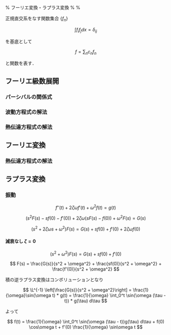 % フーリエ変換・ラプラス変換
%
%

$$
\newcommand{\R}{\mathbb{R}}
\newcommand{\C}{\mathbb{C}}
\newcommand{\d}[2][]{\frac{\mathrm{d} #1}{\mathrm{d} #2}}
\newcommand{\dd}[2][]{\frac{\mathrm{d}^2 #1}{\mathrm{d} {#2}^2}}
\newcommand{\pd}[2][]{\frac{\partial #1}{\partial #2}}
\newcommand{\pdd}[2][]{\frac{\partial^2 #1}{\partial {#2}^2}}
\newcommand{\F}{\mathcal{F}}
\newcommand{\L}{\mathcal{L}}
$$

正規直交系をなす関数集合 $\{f_n\}$

$$
\int f_i f_j dx = \delta_{ij}
$$

を基底として

$$
f = \sum_n c_n f_n
$$

と関数を表す．

## フーリエ級数展開

### パーシバルの関係式

### 波動方程式の解法

### 熱伝達方程式の解法

## フーリエ変換

### 熱伝達方程式の解法

## ラプラス変換

### 振動

$$
f''(t) + 2 \zeta \omega f'(t) + \omega^2 f(t) = g(t)
$$

$$
(s^2F(s) - sf(0) - f'(0)) + 2 \zeta \omega (sF(s)-f(0)) + \omega^2 F(s) = G(s)
$$

$$
(s^2 + 2 \zeta \omega s + \omega^2) F(s) = G(s) + sf(0) + f'(0) + 2\zeta\omega f(0)
$$

#### 減衰なし $\zeta=0$

$$
(s^2 + \omega^2) F(s) = G(s) + sf(0) + f'(0)
$$

$$
F(s) = \frac{G(s)}{s^2 + \omega^2} + \frac{sf(0)}{s^2 + \omega^2} + \frac{f'(0)}{s^2 + \omega^2}
$$

積の逆ラプラス変換はコンボリューションとなり

$$
\L^{-1} \left[\frac{G(s)}{s^2 + \omega^2}\right] = \frac{1}{\omega}\sin(\omega t) * g(t) = \frac{1}{\omega} \int_0^t \sin(\omega (\tau - t)) * g(\tau) d\tau
$$

よって

$$
f(t) = \frac{1}{\omega} \int_0^t \sin(\omega (\tau - t))g(\tau) d\tau + f(0) \cos\omega t + f'(0) \frac{1}{\omega} \sin\omega t
$$
